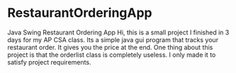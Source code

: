 # RestaurantOrderingApp
Java Swing Restaurant Ordering App
Hi, this is a small project I finished in 3 days for my AP CSA class.
Its a simple java gui program that tracks your restaurant order. 
It gives you the price at the end.
One thing about this project is that the orderlist class is completely useless. I only made it to satisfy project requirements. 
